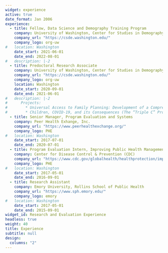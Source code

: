 ```yaml
---
widget: experience
active: true
date_format: Jan 2006
experience:
  - title: Fellow, Data Science and Demography Training Program
    company: University of Washington, Center for Studies in Demography and Ecology
    company_url: "https://csde.washington.edu/"
    company_logo: org-uw
#   location: Washington
    date_start: 2021-06-01
    date_end: 2022-08-01
#   description: |-2
  - title: Predoctoral Research Associate
    company: University of Washington, Center for Studies in Demography and Ecology
    company_url: "https://csde.washington.edu/"
    company_logo: org-uw
    location: Washington
    date_start: 2020-09-01
    date_end: 2021-06-01
#   description: |-2
#      Projects:
#        * Universal Access to Family Planning: Development of a Comprehensive Measurement
#        * Children, COVID-19, and its Consequences (The “Triple C” Project)
  - title: Senior Manager, Program Evaluation and Systems
    company: Peer Health Exhange, Inc.
    company_url: "https://www.peerhealthexchange.org/"
    company_logo: PHE
#   location: Washington
    date_start: 2017-07-01
    date_end: 2020-07-01
  - title: Program Evaluation Intern, Improving Public Health Management for Action
    company: Center for Disease Control & Prevention (CDC)
    company_url: "https://www.cdc.gov/globalhealth/healthprotection/impact/index.html"
    company_logo: PHE
#   location: Washington
    date_start: 2017-05-01
    date_end: 2016-09-01
  - title: Research Assistant
    company: Emory University, Rollins School of Public Health
    company_url: "https://www.sph.emory.edu/"
    company_logo: emory
#   location: Washington
    date_start: 2017-05-01
    date_end: 2015-09-01
widget_id: Research and Evaluation Experience
headless: true
weight: 40
title: Experience
subtitle: null
design:
  columns: "2"
---
```

